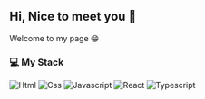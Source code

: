 ## Hi, Nice to meet you 👋

Welcome to my page 😁

### 💻 My Stack
<img alt="Html" src ="https://img.shields.io/badge/HTML5-E34F26.svg?&style=for-the-badge&logo=HTML5&logoColor=white"/> <img alt="Css" src ="https://img.shields.io/badge/CSS3-1572B6.svg?&style=for-the-badge&logo=CSS3&logoColor=white"/> <img alt="Javascript" src ="https://img.shields.io/badge/JAVASCRIPT-F7DF1E.svg?&style=for-the-badge&logo=JAVASCRIPT&logoColor=black"/> <img alt="React" src ="https://img.shields.io/badge/REACT-61DAFB.svg?&style=for-the-badge&logo=REACT&logoColor=white"/> <img alt="Typescript" src ="https://img.shields.io/badge/REACT-61DAFB.svg?&style=for-the-badge&logo=REACT&logoColor=white"/>

<!--
**kwleee91/kwleee91** is a ✨ _special_ ✨ repository because its `README.md` (this file) appears on your GitHub profile.

Here are some ideas to get you started:

- 🔭 I’m currently working on ...
- 🌱 I’m currently learning ...
- 👯 I’m looking to collaborate on ...
- 🤔 I’m looking for help with ...
- 💬 Ask me about ...
- 📫 How to reach me: ...
- 😄 Pronouns: ...
- ⚡ Fun fact: ...
-->
